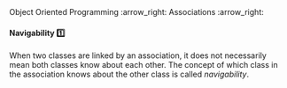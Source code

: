 <link rel="stylesheet" href="{{baseUrl}}/css/textbook.css">

<div class="website-content">

<div id="path">Object Oriented Programming :arrow_right: Associations :arrow_right:</div>

<div id="title">

#### Navigability :one:

</div>

<div id="body">

When two classes are linked by an association, it does not necessarily mean both classes know about each other. The concept of which class in the association knows about the other class is called _navigability_.

<dynamic-panel src="../../../uml/classDiagrams/associations/navigability/topicPanel.md" header="UML: Class Diagrams: Associations: Navigability" is-open></dynamic-panel>

<p/>

</div>

<div id="extras">
<div>

</div>
